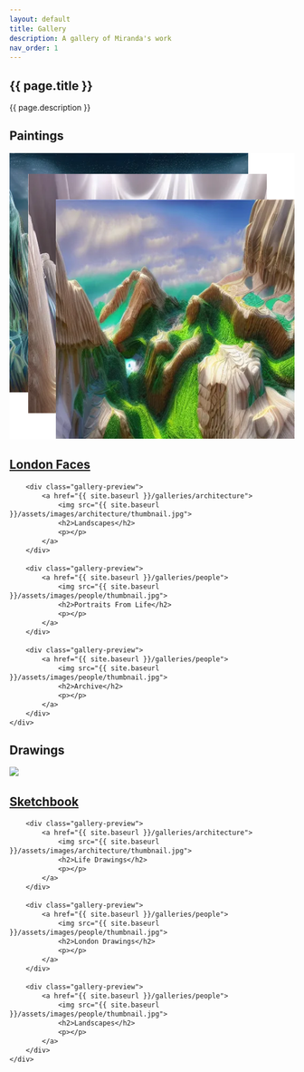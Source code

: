 ```yaml
---
layout: default
title: Gallery
description: A gallery of Miranda's work
nav_order: 1
---
```


<section class="gallery-index">
    <h1>{{ page.title }}</h1>
    <p>{{ page.description }}</p>
    <h2>Paintings</h2>
    <div class="gallery-list">
        <div class="gallery-preview">
            <a href="{{ site.baseurl }}/galleries/nature">
                <img src="/images/london_faces/outputfig.png">
                <h2>London Faces</h2>
                <p></p>
            </a>
        </div>
        
        <div class="gallery-preview">
            <a href="{{ site.baseurl }}/galleries/architecture">
                <img src="{{ site.baseurl }}/assets/images/architecture/thumbnail.jpg">
                <h2>Landscapes</h2>
                <p></p>
            </a>
        </div>
        
        <div class="gallery-preview">
            <a href="{{ site.baseurl }}/galleries/people">
                <img src="{{ site.baseurl }}/assets/images/people/thumbnail.jpg">
                <h2>Portraits From Life</h2>
                <p></p>
            </a>
        </div>

        <div class="gallery-preview">
            <a href="{{ site.baseurl }}/galleries/people">
                <img src="{{ site.baseurl }}/assets/images/people/thumbnail.jpg">
                <h2>Archive</h2>
                <p></p>
            </a>
        </div>
    </div>
</section>

<section class="gallery-index">
    <h2>Drawings</h2>
    <div class="gallery-list">
        <div class="gallery-preview">
            <a href="{{ site.baseurl }}/galleries/">
                <img src="/images/london_">
                <h2>Sketchbook</h2>
                <p></p>
            </a>
        </div>
        
        <div class="gallery-preview">
            <a href="{{ site.baseurl }}/galleries/architecture">
                <img src="{{ site.baseurl }}/assets/images/architecture/thumbnail.jpg">
                <h2>Life Drawings</h2>
                <p></p>
            </a>
        </div>
        
        <div class="gallery-preview">
            <a href="{{ site.baseurl }}/galleries/people">
                <img src="{{ site.baseurl }}/assets/images/people/thumbnail.jpg">
                <h2>London Drawings</h2>
                <p></p>
            </a>
        </div>

        <div class="gallery-preview">
            <a href="{{ site.baseurl }}/galleries/people">
                <img src="{{ site.baseurl }}/assets/images/people/thumbnail.jpg">
                <h2>Landscapes</h2>
                <p></p>
            </a>
        </div>
    </div>
</section>

